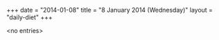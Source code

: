 +++
date = "2014-01-08"
title = "8 January 2014 (Wednesday)"
layout = "daily-diet"
+++

<p>&lt;no entries&gt;</p>
